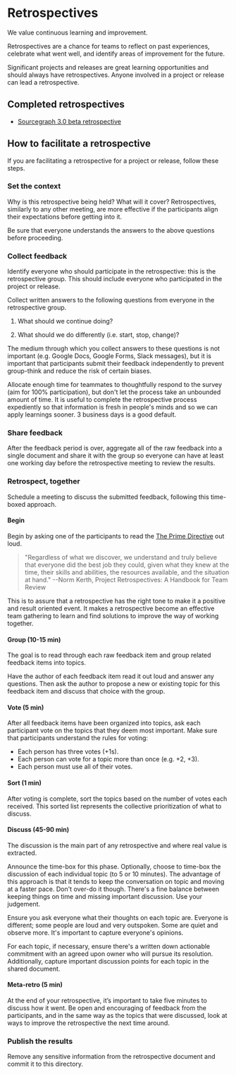 # Retrospectives

We value continuous learning and improvement.

Retrospectives are a chance for teams to reflect on past experiences, celebrate what went well, and identify areas of improvement for the future.

Significant projects and releases are great learning opportunities and should always have retrospectives. Anyone involved in a project or release can lead a retrospective.

## Completed retrospectives

<!--
Add links to completed retrospective docs here. These are publicly visible, so make sure they don't include anything sensitive.
-->

- [Sourcegraph 3.0 beta retrospective](3_0_beta.md)

## How to facilitate a retrospective

If you are facilitating a retrospective for a project or release, follow these steps.

### Set the context

Why is this retrospective being held? What will it cover? Retrospectives, similarly to any other meeting, are more effective if the participants align their expectations before getting into it.

Be sure that everyone understands the answers to the above questions before proceeding.

### Collect feedback

Identify everyone who should participate in the retrospective: this is the retrospective group. This should include everyone who participated in the project or release.

Collect written answers to the following questions from everyone in the retrospective group.

1. What should we continue doing?

1. What should we do differently (i.e. start, stop, change)?

The medium through which you collect answers to these questions is not important (e.g. Google Docs, Google Forms, Slack messages), but it is important that participants submit their feedback independently to prevent group-think and reduce the risk of certain biases.

Allocate enough time for teammates to thoughtfully respond to the survey (aim for 100% participation), but don't let the process take an unbounded amount of time. It is useful to complete the retrospective process expediently so that information is fresh in people's minds and so we can apply learnings sooner. 3 business days is a good default.

### Share feedback

After the feedback period is over, aggregate all of the raw feedback into a single document and share it with the group so everyone can have at least one working day before the retrospective meeting to review the results.

### Retrospect, together

Schedule a meeting to discuss the submitted feedback, following this time-boxed approach.

#### Begin

Begin by asking one of the participants to read the [The Prime Directive](http://retrospectivewiki.org/index.php?title=The_Prime_Directive) out loud.

> "Regardless of what we discover, we understand and truly believe that everyone did the best job they could, given what they knew at the time, their skills and abilities, the resources available, and the situation at hand."
> --Norm Kerth, Project Retrospectives: A Handbook for Team Review

This is to assure that a retrospective has the right tone to make it a positive and result oriented event. It makes a retrospective become an effective team gathering to learn and find solutions to improve the way of working together.

#### Group (10-15 min)

The goal is to read through each raw feedback item and group related feedback items into topics.

Have the author of each feedback item read it out loud and answer any questions. Then ask the author to propose a new or existing topic for this feedback item and discuss that choice with the group.

#### Vote (5 min)

After all feedback items have been organized into topics, ask each participant vote on the topics that they deem most important. Make sure that participants understand the rules for voting:

- Each person has three votes (+1s).
- Each person can vote for a topic more than once (e.g. +2, +3).
- Each person must use all of their votes.

#### Sort (1 min)

After voting is complete, sort the topics based on the number of votes each received. This sorted list represents the collective prioritization of what to discuss.

#### Discuss (45-90 min)

The discussion is the main part of any retrospective and where real value is extracted.

Announce the time-box for this phase. Optionally, choose to time-box the discussion of each individual topic (to 5 or 10 minutes). The advantage of this approach is that it tends to keep the conversation on topic and moving at a faster pace. Don't over-do it though. There's a fine balance between keeping things on time and missing important discussion. Use your judgement.

Ensure you ask everyone what their thoughts on each topic are. Everyone is different; some people are loud and very outspoken. Some are quiet and observe more. It's important to capture everyone's opinions.

For each topic, if necessary, ensure there's a written down actionable commitment with an agreed upon owner who will pursue its resolution. Additionally, capture important discussion points for each topic in the shared document.

#### Meta-retro (5 min)

At the end of your retrospective, it’s important to take five minutes to discuss how it went. Be open and encouraging of feedback from the participants, and in the same way as the topics that were discussed, look at ways to improve the retrospective the next time around.

### Publish the results

Remove any sensitive information from the retrospective document and commit it to this directory.
